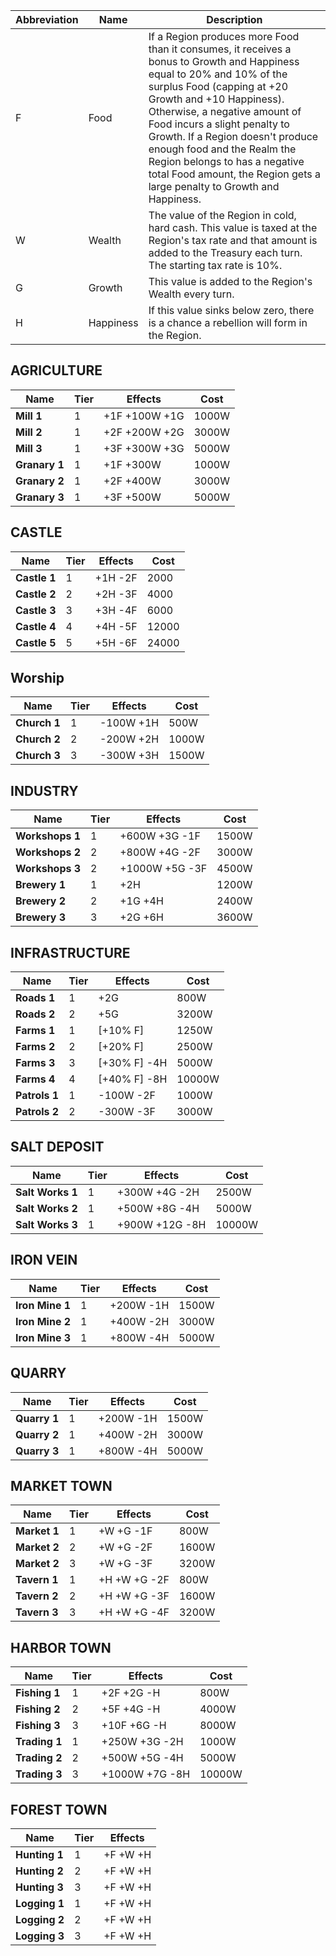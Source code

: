 Abbreviation | Name | Description
------------ | ------------ | -------------
F | Food | If a Region produces more Food than it consumes, it receives a bonus to Growth and Happiness equal to 20% and 10% of the surplus Food (capping at +20 Growth and +10 Happiness). Otherwise, a negative amount of Food incurs a slight penalty to Growth. If a Region doesn't produce enough food and the Realm the Region belongs to has a negative total Food amount, the Region gets a large penalty to Growth and Happiness.
W | Wealth | The value of the Region in cold, hard cash. This value is taxed at the Region's tax rate and that amount is added to the Treasury each turn. The starting tax rate is 10%.
G | Growth | This value is added to the Region's Wealth every turn.
H | Happiness | If this value sinks below zero, there is a chance a rebellion will form in the Region.

## AGRICULTURE

Name | Tier | Effects | Cost
------------ | ------------ | ------------- | ------------- 
**Mill 1** | 1 | +1F +100W +1G | 1000W
**Mill 2** | 1 | +2F +200W +2G | 3000W
**Mill 3** | 1 | +3F +300W +3G | 5000W
**Granary 1** | 1 | +1F +300W | 1000W
**Granary 2** | 1 | +2F +400W | 3000W
**Granary 3** | 1 | +3F +500W | 5000W

## CASTLE

Name | Tier | Effects | Cost
------------ | ------------ | ------------- | ------------- 
**Castle 1** | 1 | +1H -2F | 2000
**Castle 2** | 2 | +2H -3F | 4000
**Castle 3** | 3 | +3H -4F | 6000
**Castle 4** | 4 | +4H -5F | 12000
**Castle 5** | 5 | +5H -6F | 24000

## Worship

Name | Tier | Effects | Cost
------------ | ------------ | ------------- | ------------- 
**Church 1** | 1 | -100W +1H | 500W
**Church 2** | 2 | -200W +2H | 1000W
**Church 3** | 3 | -300W +3H | 1500W

## INDUSTRY

Name | Tier | Effects | Cost
------------ | ------------ | ------------- | ------------- 
**Workshops 1** | 1 | +600W +3G -1F | 1500W
**Workshops 2** | 2 | +800W +4G -2F | 3000W
**Workshops 3** | 2 | +1000W +5G -3F | 4500W
**Brewery 1** | 1 | +2H | 1200W
**Brewery 2** | 2 | +1G +4H | 2400W
**Brewery 3** | 3 | +2G +6H | 3600W

## INFRASTRUCTURE

Name | Tier | Effects | Cost
------------ | ------------ | ------------- | ------------- 
**Roads 1** | 1 | +2G | 800W
**Roads 2** | 2 | +5G | 3200W
**Farms 1** | 1 | [+10% F] | 1250W
**Farms 2** | 2 | [+20% F] | 2500W
**Farms 3** | 3 | [+30% F] -4H | 5000W
**Farms 4** | 4 | [+40% F] -8H | 10000W
**Patrols 1** | 1 | -100W -2F | 1000W
**Patrols 2** | 2 | -300W -3F | 3000W

## SALT DEPOSIT

Name | Tier | Effects | Cost
------------ | ------------ | ------------- | ------------- 
**Salt Works 1** | 1 | +300W +4G -2H | 2500W
**Salt Works 2** | 1 | +500W +8G -4H | 5000W
**Salt Works 3** | 1 | +900W +12G -8H | 10000W

## IRON VEIN

Name | Tier | Effects | Cost
------------ | ------------ | ------------- | ------------- 
**Iron Mine 1** | 1 | +200W -1H | 1500W
**Iron Mine 2** | 1 | +400W -2H | 3000W
**Iron Mine 3** | 1 | +800W -4H | 5000W

## QUARRY

Name | Tier | Effects | Cost
------------ | ------------ | ------------- | ------------- 
**Quarry 1** | 1 | +200W -1H | 1500W
**Quarry 2** | 1 | +400W -2H | 3000W
**Quarry 3** | 1 | +800W -4H | 5000W

## MARKET TOWN

Name | Tier | Effects | Cost
------------ | ------------ | ------------- | ------------- 
**Market 1** | 1 | +W +G -1F | 800W
**Market 2** | 2 | +W +G -2F | 1600W
**Market 2** | 3 | +W +G -3F | 3200W
**Tavern 1** | 1 | +H +W +G -2F | 800W
**Tavern 2** | 2 | +H +W +G -3F | 1600W
**Tavern 3** | 3 | +H +W +G -4F | 3200W

## HARBOR TOWN

Name | Tier | Effects | Cost
------------ | ------------ | ------------- | ------------- 
**Fishing 1** | 1 | +2F +2G -H | 800W
**Fishing 2** | 2 | +5F +4G -H | 4000W
**Fishing 3** | 3 | +10F +6G -H | 8000W
**Trading 1** | 1 | +250W +3G -2H | 1000W
**Trading 2** | 2 | +500W +5G -4H | 5000W
**Trading 3** | 3 | +1000W +7G -8H | 10000W


## FOREST TOWN

Name | Tier | Effects |
------------ | ------------ | ------------- 
**Hunting 1** | 1 | +F +W +H | 
**Hunting 2** | 2 | +F +W +H | 
**Hunting 3** | 3 | +F +W +H | 
**Logging 1** | 1 | +F +W +H | 
**Logging 2** | 2 | +F +W +H | 
**Logging 3** | 3 | +F +W +H | 
